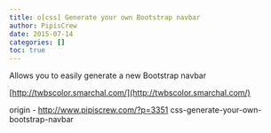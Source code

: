 ```yaml
---
title: o[css] Generate your own Bootstrap navbar
author: PipisCrew
date: 2015-07-14
categories: []
toc: true
---
```


Allows you to easily generate a new Bootstrap navbar 

[http://twbscolor.smarchal.com/](http://twbscolor.smarchal.com/)

origin - http://www.pipiscrew.com/?p=3351 css-generate-your-own-bootstrap-navbar